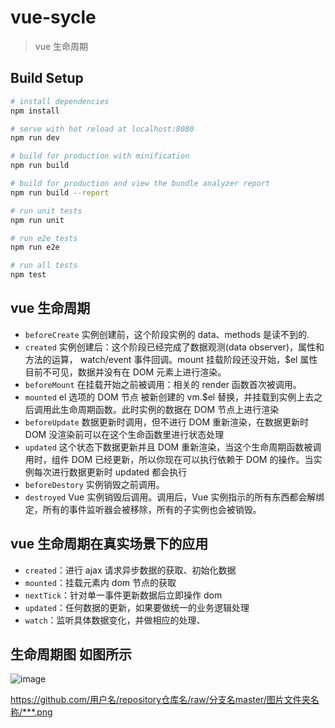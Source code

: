 # vue-sycle

> vue 生命周期

## Build Setup

```bash
# install dependencies
npm install

# serve with hot reload at localhost:8080
npm run dev

# build for production with minification
npm run build

# build for production and view the bundle analyzer report
npm run build --report

# run unit tests
npm run unit

# run e2e tests
npm run e2e

# run all tests
npm test
```

## vue 生命周期

- `beforeCreate`
  实例创建前，这个阶段实例的 data、methods 是读不到的.
- `created`
  实例创建后：这个阶段已经完成了数据观测(data observer)，属性和方法的运算， watch/event 事件回调。mount 挂载阶段还没开始，$el 属性目前不可见，数据并没有在 DOM 元素上进行渲染。
- `beforeMount`
  在挂载开始之前被调用：相关的 render 函数首次被调用。
- `mounted`
  el 选项的 DOM 节点 被新创建的 vm.$el 替换，并挂载到实例上去之后调用此生命周期函数。此时实例的数据在 DOM 节点上进行渲染
- `beforeUpdate`
  数据更新时调用，但不进行 DOM 重新渲染，在数据更新时 DOM 没渲染前可以在这个生命函数里进行状态处理
- `updated`
  这个状态下数据更新并且 DOM 重新渲染，当这个生命周期函数被调用时，组件 DOM 已经更新，所以你现在可以执行依赖于 DOM 的操作。当实例每次进行数据更新时 updated 都会执行
- `beforeDestory`
  实例销毁之前调用。
- `destroyed`
  Vue 实例销毁后调用。调用后，Vue 实例指示的所有东西都会解绑定，所有的事件监听器会被移除，所有的子实例也会被销毁。

## vue 生命周期在真实场景下的应用

- `created`：进行 ajax 请求异步数据的获取、初始化数据
- `mounted`：挂载元素内 dom 节点的获取
- `nextTick`：针对单一事件更新数据后立即操作 dom
- `updated`：任何数据的更新，如果要做统一的业务逻辑处理
- `watch`：监听具体数据变化，并做相应的处理、

## 生命周期图 如图所示

![image](https://github.com/xue1992115/vue-cycle/raw/master/assets/cycle.png)

https://github.com/用户名/repository仓库名/raw/分支名master/图片文件夹名称/***.png
